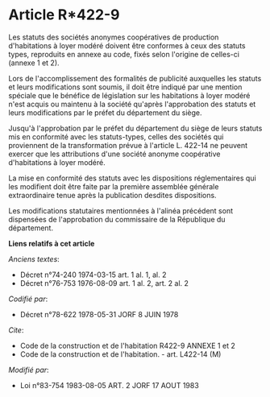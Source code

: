 # Article R*422-9

Les statuts des sociétés anonymes coopératives de production d'habitations à loyer modéré doivent être conformes à ceux des
statuts types, reproduits en annexe au code, fixés selon l'origine de celles-ci (annexe 1 et 2).

Lors de l'accomplissement des formalités de publicité auxquelles les statuts et leurs modifications sont soumis, il doit être
indiqué par une mention spéciale que le bénéfice de législation sur les habitations à loyer modéré n'est acquis ou maintenu à
la société qu'après l'approbation des statuts et leurs modifications par le préfet du département du siège.

Jusqu'à l'approbation par le préfet du département du siège de leurs statuts mis en conformité avec les statuts-types, celles
des sociétés qui proviennent de la transformation prévue à l'article L. 422-14 ne peuvent exercer que les attributions d'une
société anonyme coopérative d'habitations à loyer modéré.

La mise en conformité des statuts avec les dispositions réglementaires qui les modifient doit être faite par la première
assemblée générale extraordinaire tenue après la publication desdites dispositions.

Les modifications statutaires mentionnées à l'alinéa précédent sont dispensées de l'approbation du commissaire de la
République du département.

**Liens relatifs à cet article**

_Anciens textes_:

  - Décret n°74-240 1974-03-15 art. 1 al. 1, al. 2
  - Décret n°76-753 1976-08-09 art. 1 al. 2, art. 2 al. 2

_Codifié par_:

  - Décret n°78-622 1978-05-31 JORF 8 JUIN 1978

_Cite_:

  - Code de la construction et de l'habitation R422-9 ANNEXE 1 et 2
  - Code de la construction et de l'habitation. - art. L422-14 (M)

_Modifié par_:

  - Loi n°83-754 1983-08-05 ART. 2 JORF 17 AOUT 1983
